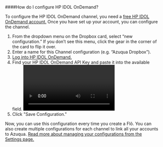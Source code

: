 ####How do I configure HP IDOL OnDemand?


To configure the HP IDOL OnDemand channel, you need a [free HP IDOL OnDemand account.](http://www.idolondemand.com/) Once you have set up your account, you can configure the channel.

1. From the dropdown menu on the Dropbox card, select “new configuration.”  If you don’t see this menu, click the gear in the corner of the card to flip it over.
2. Enter a name for this Channel configuration (e.g. “Azuqua Dropbox”).
3. [Log into HP IDOL OnDemand.](https://www.idolondemand.com/login.html) 
4. Find your HP IDOL OnDemand API Key and paste it into the available field.
<video></video>
5. Click "Save Configuration."

Now, you can use this configuration every time you create a Flõ. You can also create multiple configurations for each channel to link all your accounts to Azuqua. [Read more about managing your configurations from the Settings page.]()
 


